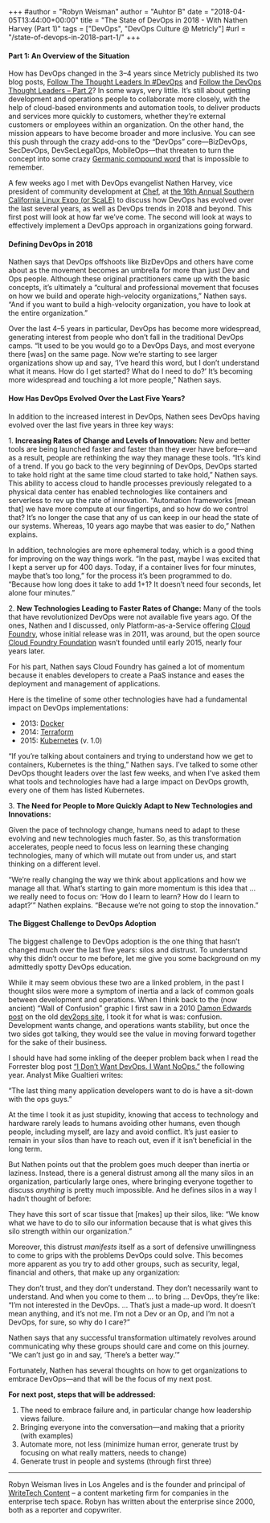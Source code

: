 +++
#author = "Robyn Weisman"
author = "Auhtor B"
date = "2018-04-05T13:44:00+00:00"
title = "The State of DevOps in 2018 - With Nathen Harvey (Part 1)"
tags = ["DevOps", "DevOps Culture @ Metricly"]
#url = "/state-of-devops-in-2018-part-1/"
+++

#### Part 1: An Overview of the Situation
How has DevOps changed in the 3–4 years since Metricly published its two blog posts, [Follow The Thought Leaders In #DevOps](https://www.metricly.com/follow-thought-leaders-devops) and [Follow the DevOps Thought Leaders – Part 2](https://www.metricly.com/follow-devops-thought-leaders-part-2)? In some ways, very little. It’s still about getting development and operations people to collaborate more closely, with the help of cloud-based environments and automation tools, to deliver products and services more quickly to customers, whether they’re external customers or employees within an organization. On the other hand, the mission appears to have become broader and more inclusive. You can see this push through the crazy add-ons to the “DevOps” core—BizDevOps, SecDevOps, DevSecLegalOps, MobileOps—that threaten to turn the concept into some crazy [Germanic compound word](https://youtu.be/gG62zay3kck) that is impossible to remember.

A few weeks ago I met with DevOps evangelist Nathen Harvey, vice president of community development at [Chef](https://www.chef.io/), at [the 16th Annual Southern California Linux Expo (or ScaLE)](https://www.socallinuxexpo.org/scale/16x) to discuss how DevOps has evolved over the last several years, as well as DevOps trends in 2018 and beyond. This first post will look at how far we’ve come. The second will look at ways to effectively implement a DevOps approach in organizations going forward.

#### Defining DevOps in 2018
Nathen says that DevOps offshoots like BizDevOps and others have come about as the movement becomes an umbrella for more than just Dev and Ops people. Although these original practitioners came up with the basic concepts, it’s ultimately a “cultural and professional movement that focuses on how we build and operate high-velocity organizations,” Nathen says. “And if you want to build a high-velocity organization, you have to look at the entire organization.”

Over the last 4–5 years in particular, DevOps has become more widespread, generating interest from people who don’t fall in the traditional DevOps camps. “It used to be you would go to a DevOps Days, and most everyone there [was] on the same page. Now we’re starting to see larger organizations show up and say, ‘I’ve heard this word, but I don’t understand what it means. How do I get started? What do I need to do?’ It’s becoming more widespread and touching a lot more people,” Nathen says.

#### How Has DevOps Evolved Over the Last Five Years?
In addition to the increased interest in DevOps, Nathen sees DevOps having evolved over the last five years in three key ways:

1\. **Increasing Rates of Change and Levels of Innovation:** New and better tools are being launched faster and faster than they ever have before—and as a result, people are rethinking the way they manage these tools. “It’s kind of a trend. If you go back to the very beginning of DevOps, DevOps started to take hold right at the same time cloud started to take hold,” Nathen says. This ability to access cloud to handle processes previously relegated to a physical data center has enabled technologies like containers and serverless to rev up the rate of innovation. “Automation frameworks [mean that] we have more compute at our fingertips, and so how do we control that? It’s no longer the case that any of us can keep in our head the state of our systems. Whereas, 10 years ago maybe that was easier to do,” Nathen explains.

In addition, technologies are more ephemeral today, which is a good thing for improving on the way things work. “In the past, maybe I was excited that I kept a server up for 400 days. Today, if a container lives for four minutes, maybe that’s too long,” for the process it’s been programmed to do. “Because how long does it take to add 1+1? It doesn’t need four seconds, let alone four minutes.”

2\. **New Technologies Leading to Faster Rates of Change:** Many of the tools that have revolutionized DevOps were not available five years ago. Of the ones, Nathen and I discussed, only Platform-as-a-Service offering [Cloud Foundry](https://pivotal.io/platform/pivotal-application-service), whose initial release was in 2011, was around, but the open source [Cloud Foundry Foundation](https://www.cloudfoundry.org/) wasn’t founded until early 2015, nearly four years later.

For his part, Nathen says Cloud Foundry has gained a lot of momentum because it enables developers to create a PaaS instance and eases the deployment and management of applications.

Here is the timeline of some other technologies have had a fundamental impact on DevOps implementations:

- 2013: [Docker](https://www.docker.com/)
- 2014: [Terraform](https://www.terraform.io/)
- 2015: [Kubernetes](https://kubernetes.io/) (v. 1.0)

“If you’re talking about containers and trying to understand how we get to containers, Kubernetes is the thing,” Nathen says. I’ve talked to some other DevOps thought leaders over the last few weeks, and when I’ve asked them what tools and technologies have had a large impact on DevOps growth, every one of them has listed Kubernetes.

3\. **The Need for People to More Quickly Adapt to New Technologies and Innovations:**

Given the pace of technology change, humans need to adapt to these evolving and new technologies much faster. So, as this transformation accelerates, people need to focus less on learning these changing technologies, many of which will mutate out from under us, and start thinking on a different level.

“We’re really changing the way we think about applications and how we manage all that. What’s starting to gain more momentum is this idea that … we really need to focus on: ‘How do I learn to learn? How do I learn to adapt?’” Nathen explains. “Because we’re not going to stop the innovation.”

#### The Biggest Challenge to DevOps Adoption
The biggest challenge to DevOps adoption is the one thing that hasn’t changed much over the last five years: silos and distrust. To understand why this didn’t occur to me before, let me give you some background on my admittedly spotty DevOps education.

While it may seem obvious these two are a linked problem, in the past I thought silos were more a symptom of inertia and a lack of common goals between development and operations. When I think back to the (now ancient) “Wall of Confusion” graphic I first saw in a 2010 [Damon Edwards post](https://twitter.com/damonedwards) on the old [dev2ops site](http://dev2ops.org/), I took it for what is was: confusion. Development wants change, and operations wants stability, but once the two sides got talking, they would see the value in moving forward together for the sake of their business.

I should have had some inkling of the deeper problem back when I read the Forrester blog post [“I Don’t Want DevOps. I Want NoOps.”](https://go.forrester.com/blogs/11-02-07-i_dont_want_devops_i_want_noops/) the following year. Analyst Mike Gualtieri writes:

“The last thing many application developers want to do is have a sit-down with the ops guys.”

At the time I took it as just stupidity, knowing that access to technology and hardware rarely leads to humans avoiding other humans, even though people, including myself, are lazy and avoid conflict. It’s just easier to remain in your silos than have to reach out, even if it isn’t beneficial in the long term.

But Nathen points out that the problem goes much deeper than inertia or laziness. Instead, there is a general distrust among all the many silos in an organization, particularly large ones, where bringing everyone together to discuss _anything_ is pretty much impossible. And he defines silos in a way I hadn’t thought of before:

They have this sort of scar tissue that [makes] up their silos, like: “We know what we have to do to silo our information because that is what gives this silo strength within our organization.”

Moreover, this distrust _manifests_ itself as a sort of defensive unwillingness to come to grips with the problems DevOps could solve. This becomes more apparent as you try to add other groups, such as security, legal, financial and others, that make up any organization:

They don’t trust, and they don’t understand. They don’t necessarily want to understand. And when you come to them … to bring … DevOps, they’re like: “I’m not interested in the DevOps. … That’s just a made-up word. It doesn’t mean anything, and it’s not me. I’m not a Dev or an Op, and I’m not a DevOps, for sure, so why do I care?”

Nathen says that any successful transformation ultimately revolves around communicating why these groups should care and come on this journey. “We can’t just go in and say, ‘There’s a better way.’”

Fortunately, Nathen has several thoughts on how to get organizations to embrace DevOps—and that will be the focus of my next post.

**For next post, steps that will be addressed:**

1. The need to embrace failure and, in particular change how leadership views failure.
2. Bringing everyone into the conversation—and making that a priority (with examples)
3. Automate more, not less (minimize human error, generate trust by focusing on what really matters, needs to change)
4. Generate trust in people and systems (through first three)

---

Robyn Weisman lives in Los Angeles and is the founder and principal of [WriteTech Content](https://writetechcontent.com/) – a content marketing firm for companies in the enterprise tech space. Robyn has written about the enterprise since 2000, both as a reporter and copywriter.
